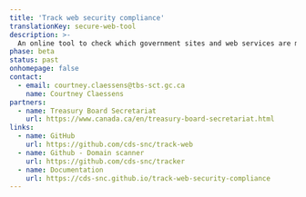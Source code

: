 ```yaml
---
title: 'Track web security compliance'
translationKey: secure-web-tool
description: >-
  An online tool to check which government sites and web services are meeting good security practices, such as requiring privacy-protecting Hypertext Transfer Protocol Secure (HTTPS) connections.
phase: beta
status: past
onhomepage: false
contact:
  - email: courtney.claessens@tbs-sct.gc.ca
    name: Courtney Claessens
partners:
  - name: Treasury Board Secretariat
    url: https://www.canada.ca/en/treasury-board-secretariat.html
links:
  - name: GitHub
    url: https://github.com/cds-snc/track-web
  - name: Github - Domain scanner
    url: https://github.com/cds-snc/tracker
  - name: Documentation
    url: https://cds-snc.github.io/track-web-security-compliance
---
```

